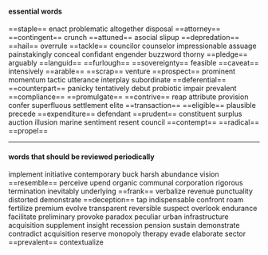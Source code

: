#### essential words

==staple== enact problematic altogether disposal ==attorney== ==contingent== crunch ==attuned== asocial slipup ==depredation== ==hail== overrule ==tackle== councilor counselor impressionable assuage painstakingly conceal confidant engender buzzword thorny ==pledge== arguably ==languid== ==furlough== ==sovereignty== feasible ==caveat== intensively ==arable== ==scrap== venture  ==prospect== prominent momentum tactic utterance interplay subordinate ==deferential== ==counterpart== panicky tentatively debut probiotic impair prevalent ==compliance== ==promulgate== ==contrive== reap attribute provision confer superfluous settlement elite ==transaction== ==eligible== plausible precede ==expenditure== defendant ==prudent== constituent surplus auction illusion marine sentiment resent council ==contempt== ==radical== ==propel==

---
#### words that should be reviewed periodically
implement initiative contemporary buck harsh abundance vision ==resemble== perceive upend organic communal corporation rigorous termination inevitably underlying ==frank== verbalize revenue punctuality distorted demonstrate ==deception== tap indispensable confront roam fertilize premium evolve transparent reversible suspect overlook endurance facilitate preliminary provoke paradox peculiar urban infrastructure acquisition supplement insight recession pension sustain demonstrate contradict acquisition reserve monopoly therapy evade elaborate sector ==prevalent== contextualize